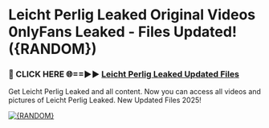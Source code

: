 # Leicht Perlig Leaked Original Videos 0nlyFans Leaked - Files Updated! ({RANDOM})

<h3>🔴 CLICK HERE 🌐==►► <a href="https://betterlinks.top/A2PfLJ" rel="nofollow">Leicht Perlig Leaked Updated Files</a></h3>

Get Leicht Perlig Leaked and all content. Now you can access all videos and pictures of Leicht Perlig Leaked. New Updated Files 2025!

[![{RANDOM}](https://i.imgur.com/ppqm5kG.gif)](https://betterlinks.top/A2PfLJ)
